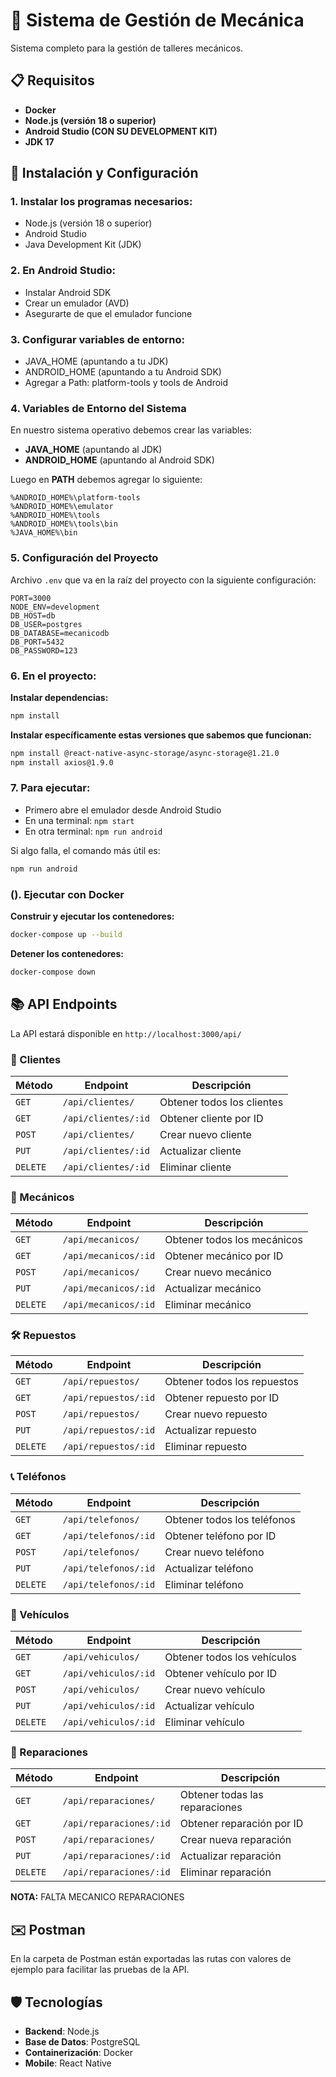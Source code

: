 # 🔧 Sistema de Gestión de Mecánica
Sistema completo para la gestión de talleres mecánicos.

## 📋 Requisitos
- **Docker**
- **Node.js (versión 18 o superior)**
- **Android Studio (CON SU DEVELOPMENT KIT)**
- **JDK 17**

## 🚀 Instalación y Configuración

### 1. Instalar los programas necesarios:
- Node.js (versión 18 o superior)
- Android Studio
- Java Development Kit (JDK)

### 2. En Android Studio:
- Instalar Android SDK
- Crear un emulador (AVD)
- Asegurarte de que el emulador funcione

### 3. Configurar variables de entorno:
- JAVA_HOME (apuntando a tu JDK)
- ANDROID_HOME (apuntando a tu Android SDK)
- Agregar a Path: platform-tools y tools de Android

### 4. Variables de Entorno del Sistema

En nuestro sistema operativo debemos crear las variables:
- **JAVA_HOME** (apuntando al JDK)
- **ANDROID_HOME** (apuntando al Android SDK)

Luego en **PATH** debemos agregar lo siguiente:
```
%ANDROID_HOME%\platform-tools
%ANDROID_HOME%\emulator
%ANDROID_HOME%\tools
%ANDROID_HOME%\tools\bin
%JAVA_HOME%\bin
```

### 5. Configuración del Proyecto

Archivo `.env` que va en la raíz del proyecto con la siguiente configuración:
```env
PORT=3000
NODE_ENV=development
DB_HOST=db
DB_USER=postgres
DB_DATABASE=mecanicodb
DB_PORT=5432
DB_PASSWORD=123
```

### 6. En el proyecto:
**Instalar dependencias:**
```bash
npm install
```

**Instalar específicamente estas versiones que sabemos que funcionan:**
```bash
npm install @react-native-async-storage/async-storage@1.21.0
npm install axios@1.9.0
```

### 7. Para ejecutar:
- Primero abre el emulador desde Android Studio
- En una terminal: `npm start`
- En otra terminal: `npm run android`

Si algo falla, el comando más útil es:
```bash
npm run android
```

### (). Ejecutar con Docker

**Construir y ejecutar los contenedores:**
```bash
docker-compose up --build
```

**Detener los contenedores:**
```bash
docker-compose down
```

## 📚 API Endpoints

La API estará disponible en `http://localhost:3000/api/`

### 👥 Clientes
| Método | Endpoint | Descripción |
|--------|----------|-------------|
| `GET` | `/api/clientes/` | Obtener todos los clientes |
| `GET` | `/api/clientes/:id` | Obtener cliente por ID |
| `POST` | `/api/clientes/` | Crear nuevo cliente |
| `PUT` | `/api/clientes/:id` | Actualizar cliente |
| `DELETE` | `/api/clientes/:id` | Eliminar cliente |

### 🔧 Mecánicos
| Método | Endpoint | Descripción |
|--------|----------|-------------|
| `GET` | `/api/mecanicos/` | Obtener todos los mecánicos |
| `GET` | `/api/mecanicos/:id` | Obtener mecánico por ID |
| `POST` | `/api/mecanicos/` | Crear nuevo mecánico |
| `PUT` | `/api/mecanicos/:id` | Actualizar mecánico |
| `DELETE` | `/api/mecanicos/:id` | Eliminar mecánico |

### 🛠️ Repuestos
| Método | Endpoint | Descripción |
|--------|----------|-------------|
| `GET` | `/api/repuestos/` | Obtener todos los repuestos |
| `GET` | `/api/repuestos/:id` | Obtener repuesto por ID |
| `POST` | `/api/repuestos/` | Crear nuevo repuesto |
| `PUT` | `/api/repuestos/:id` | Actualizar repuesto |
| `DELETE` | `/api/repuestos/:id` | Eliminar repuesto |

### 📞 Teléfonos
| Método | Endpoint | Descripción |
|--------|----------|-------------|
| `GET` | `/api/telefonos/` | Obtener todos los teléfonos |
| `GET` | `/api/telefonos/:id` | Obtener teléfono por ID |
| `POST` | `/api/telefonos/` | Crear nuevo teléfono |
| `PUT` | `/api/telefonos/:id` | Actualizar teléfono |
| `DELETE` | `/api/telefonos/:id` | Eliminar teléfono |

### 🚗 Vehículos
| Método | Endpoint | Descripción |
|--------|----------|-------------|
| `GET` | `/api/vehiculos/` | Obtener todos los vehículos |
| `GET` | `/api/vehiculos/:id` | Obtener vehículo por ID |
| `POST` | `/api/vehiculos/` | Crear nuevo vehículo |
| `PUT` | `/api/vehiculos/:id` | Actualizar vehículo |
| `DELETE` | `/api/vehiculos/:id` | Eliminar vehículo |

### 🔨 Reparaciones
| Método | Endpoint | Descripción |
|--------|----------|-------------|
| `GET` | `/api/reparaciones/` | Obtener todas las reparaciones |
| `GET` | `/api/reparaciones/:id` | Obtener reparación por ID |
| `POST` | `/api/reparaciones/` | Crear nueva reparación |
| `PUT` | `/api/reparaciones/:id` | Actualizar reparación |
| `DELETE` | `/api/reparaciones/:id` | Eliminar reparación |

**NOTA:** FALTA MECANICO REPARACIONES

## ✉️ Postman
En la carpeta de Postman están exportadas las rutas con valores de ejemplo para facilitar las pruebas de la API.

## 🛡️ Tecnologías
- **Backend**: Node.js
- **Base de Datos**: PostgreSQL
- **Containerización**: Docker
- **Mobile**: React Native
